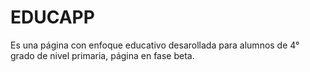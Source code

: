 # EDUCAPP
Es una página con enfoque educativo desarollada para alumnos de 4° grado de nivel primaria, página en fase beta.
